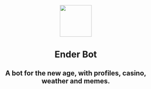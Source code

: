 <p align="center">
  <img src="https://bot.ender.site/img/enderbot.png" width="100"> 
</p>
<h1 align="center">Ender Bot</h1>
<h2 align="center">A bot for the new age, with profiles, casino, weather and memes. </h2>

